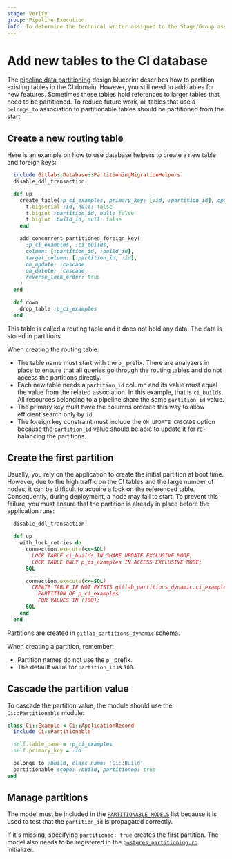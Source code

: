 ```yaml
---
stage: Verify
group: Pipeline Execution
info: To determine the technical writer assigned to the Stage/Group associated with this page, see https://about.gitlab.com/handbook/product/ux/technical-writing/#assignments
---
```


# Add new tables to the CI database

The [pipeline data partitioning](../../architecture/blueprints/ci_data_decay/pipeline_partitioning.md)
design blueprint describes how to partition existing tables in the CI domain. However,
you still need to add tables for new features. Sometimes these tables hold
references to larger tables that need to be partitioned. To reduce future
work, all tables that use a `belongs_to` association to partitionable tables
should be partitioned from the start.

## Create a new routing table

Here is an example on how to use database helpers to create a new table and foreign keys:

```ruby
  include Gitlab::Database::PartitioningMigrationHelpers
  disable_ddl_transaction!

  def up
    create_table(:p_ci_examples, primary_key: [:id, :partition_id], options: 'PARTITION BY LIST (partition_id)', if_not_exists: true) do |t|
      t.bigserial :id, null: false
      t.bigint :partition_id, null: false
      t.bigint :build_id, null: false
    end

    add_concurrent_partitioned_foreign_key(
      :p_ci_examples, :ci_builds,
      column: [:partition_id, :build_id],
      target_column: [:partition_id, :id],
      on_update: :cascade,
      on_delete: :cascade,
      reverse_lock_order: true
    )
  end

  def down
    drop_table :p_ci_examples
  end
```

This table is called a routing table and it does not hold any data. The
data is stored in partitions.

When creating the routing table:

- The table name must start with the `p_` prefix. There are analyzers in place to ensure that all queries go
  through the routing tables and do not access the partitions directly.
- Each new table needs a `partition_id` column and its value must equal
  the value from the related association. In this example, that is `ci_builds`. All resources
  belonging to a pipeline share the same `partition_id` value.
- The primary key must have the columns ordered this way to allow efficient
  search only by `id`.
- The foreign key constraint must include the `ON UPDATE CASCADE` option because
  the `partition_id` value should be able to update it for re-balancing the
  partitions.

## Create the first partition

Usually, you rely on the application to create the initial partition at boot time.
However, due to the high traffic on the CI tables and the large number of nodes,
it can be difficult to acquire a lock on the referenced table.
Consequently, during deployment, a node may fail to start.
To prevent this failure, you must ensure that the partition is already in place before
the application runs:

```ruby
  disable_ddl_transaction!

  def up
    with_lock_retries do
      connection.execute(<<~SQL)
        LOCK TABLE ci_builds IN SHARE UPDATE EXCLUSIVE MODE;
        LOCK TABLE ONLY p_ci_examples IN ACCESS EXCLUSIVE MODE;
      SQL

      connection.execute(<<~SQL)
        CREATE TABLE IF NOT EXISTS gitlab_partitions_dynamic.ci_examples_100
          PARTITION OF p_ci_examples
          FOR VALUES IN (100);
      SQL
    end
  end
```

Partitions are created in `gitlab_partitions_dynamic` schema.

When creating a partition, remember:

- Partition names do not use the `p_` prefix.
- The default value for `partition_id` is `100`.

## Cascade the partition value

To cascade the partition value, the module should use the `Ci::Partitionable` module:

```ruby
class Ci::Example < Ci::ApplicationRecord
  include Ci::Partitionable

  self.table_name = :p_ci_examples
  self.primary_key = :id

  belongs_to :build, class_name: 'Ci::Build'
  partitionable scope: :build, partitioned: true
end
```

## Manage partitions

The model must be included in the [`PARTITIONABLE_MODELS`](https://gitlab.com/gitlab-org/gitlab/-/blob/920147293ae304639915f66b260dc14e4f629850/app/models/concerns/ci/partitionable.rb#L25-44)
list because it is used to test that the `partition_id` is
propagated correctly.

If it's missing, specifying `partitioned: true` creates the first partition. The model also needs to be registered in the
[`postgres_partitioning.rb`](https://gitlab.com/gitlab-org/gitlab/-/blob/920147293ae304639915f66b260dc14e4f629850/config/initializers/postgres_partitioning.rb)
initializer.
